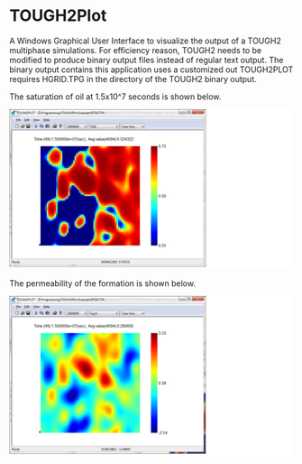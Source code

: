 # TOUGH2Plot
A Windows Graphical User Interface to visualize the output of a TOUGH2 multiphase simulations. 
For efficiency reason, TOUGH2 needs to be modified to produce binary output files instead of regular text output. The binary output contains this application uses a customized out TOUGH2PLOT requires HGRID.TPG in the directory of the TOUGH2 binary output.

The saturation of oil at 1.5x10^7 seconds is shown below.

![Saturation_of_Oil](images\saturation_of_oil.png)



The permeability of the formation is shown below.

![Permeability](images\permeability.png)

